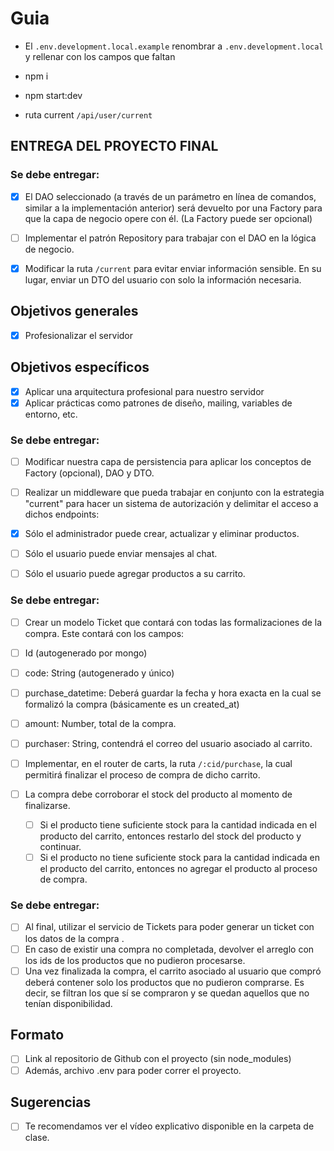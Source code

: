 # Guia

- El ```.env.development.local.example``` renombrar a  ```.env.development.local```
y rellenar con los campos que faltan
- npm i
- npm start:dev

- ruta current ```/api/user/current```


## ENTREGA DEL PROYECTO FINAL

### Se debe entregar:

- [x]  El DAO seleccionado (a través de un parámetro en línea de comandos, similar a la implementación anterior) será devuelto por una Factory para que la capa de negocio opere con él. (La Factory puede ser opcional)

- [ ] Implementar el patrón Repository para trabajar con el DAO en la lógica de negocio.

- [x]  Modificar la ruta `/current` para evitar enviar información sensible. En su lugar, enviar un DTO del usuario con solo la información necesaria.

## Objetivos generales

- [x]  Profesionalizar el servidor

## Objetivos específicos

- [x]  Aplicar una arquitectura profesional para nuestro servidor
- [x]  Aplicar prácticas como patrones de diseño, mailing, variables de entorno, etc.

### Se debe entregar:

- [ ]  Modificar nuestra capa de persistencia para aplicar los conceptos de Factory (opcional), DAO y DTO.

- [ ]  Realizar un middleware que pueda trabajar en conjunto con la estrategia "current" para hacer un sistema de autorización y delimitar el acceso a dichos endpoints:
  - [x] Sólo el administrador puede crear, actualizar y eliminar productos.
  - [ ] Sólo el usuario puede enviar mensajes al chat.
  - [ ] Sólo el usuario puede agregar productos a su carrito.

### Se debe entregar:

- [ ]  Crear un modelo Ticket que contará con todas las formalizaciones de la compra. Este contará con los campos:
  - [ ] Id (autogenerado por mongo)
  - [ ] code: String (autogenerado y único)
  - [ ] purchase_datetime: Deberá guardar la fecha y hora exacta en la cual se formalizó la compra (básicamente es un created_at)
  - [ ] amount: Number, total de la compra.
  - [ ] purchaser: String, contendrá el correo del usuario asociado al carrito.

- [ ]  Implementar, en el router de carts, la ruta `/:cid/purchase`, la cual permitirá finalizar el proceso de compra de dicho carrito.
  - [ ] La compra debe corroborar el stock del producto al momento de finalizarse.
    - [ ] Si el producto tiene suficiente stock para la cantidad indicada en el producto del carrito, entonces restarlo del stock del producto y continuar.
    - [ ] Si el producto no tiene suficiente stock para la cantidad indicada en el producto del carrito, entonces no agregar el producto al proceso de compra.

### Se debe entregar:

- [ ] Al final, utilizar el servicio de Tickets para poder generar un ticket con los datos de la compra .
- [ ] En caso de existir una compra no completada, devolver el arreglo con los ids de los productos que no pudieron procesarse.
- [ ] Una vez finalizada la compra, el carrito asociado al usuario que compró deberá contener solo los productos que no pudieron comprarse. Es decir, se filtran los que sí se compraron y se quedan aquellos que no tenían disponibilidad.

## Formato

- [ ]  Link al repositorio de Github con el proyecto (sin node_modules)
- [ ]  Además, archivo .env para poder correr el proyecto.

## Sugerencias

- [ ]  Te recomendamos ver el vídeo explicativo disponible en la carpeta de clase.

